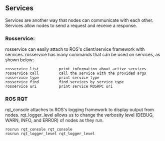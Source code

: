 
## Services

Services are another way that nodes can communicate with each other. Services allow nodes to send a request and receive a response.

### Rosservice: 
rosservice can easily attach to ROS's client/service framework with services. rosservice has many commands that can be used on services, as shown below:

```
rosservice list         print information about active services
rosservice call         call the service with the provided args
rosservice type         print service type
rosservice find         find services by service type
rosservice uri          print service ROSRPC uri
```
### ROS RQT 

rqt_console attaches to ROS's logging framework to display output from nodes. rqt_logger_level allows us to change the verbosity level (DEBUG, WARN, INFO, and ERROR) of nodes as they run.

```
rosrun rqt_console rqt_console
rosrun rqt_logger_level rqt_logger_level
```

